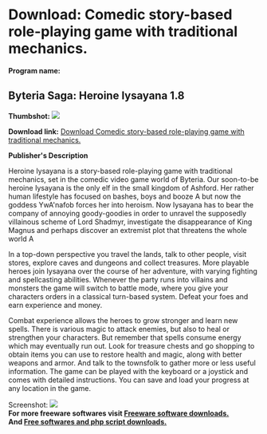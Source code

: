 # Download: Comedic story-based role-playing game with traditional mechanics.

**Program name:**

## Byteria Saga: Heroine Iysayana 1.8

  
**Thumbshot:** ![](http://www.freewarefiles.com/screenshot/iysayana_md.jpg)   
  
**Download link:** [Download Comedic story-based role-playing game with traditional mechanics.](http://freesoftwares.boysofts.com/Heroine-Iysayana_program_6438.html)  
  


**Publisher's Description**  
  


Heroine Iysayana is a story-based role-playing game with traditional mechanics, set in the comedic video game world of Byteria. Our soon-to-be heroine Iysayana is the only elf in the small kingdom of Ashford. Her rather human lifestyle has focused on bashes, boys and booze A but now the goddess YwA'nafob forces her into heroism. Now Iysayana has to bear the company of annoying goody-goodies in order to unravel the supposedly villainous scheme of Lord Shadmyr, investigate the disappearance of King Magnus and perhaps discover an extremist plot that threatens the whole world A 

In a top-down perspective you travel the lands, talk to other people, visit stores, explore caves and dungeons and collect treasures. More playable heroes join Iysayana over the course of her adventure, with varying fighting and spellcasting abilities. Whenever the party runs into villains and monsters the game will switch to battle mode, where you give your characters orders in a classical turn-based system. Defeat your foes and earn experience and money.

Combat experience allows the heroes to grow stronger and learn new spells. There is various magic to attack enemies, but also to heal or strengthen your characters. But remember that spells consume energy which may eventually run out. Look for treasure chests and go shopping to obtain items you can use to restore health and magic, along with better weapons and armor. And talk to the townsfolk to gather more or less useful information. The game can be played with the keyboard or a joystick and comes with detailed instructions. You can save and load your progress at any location in the game.

  
  
Screenshot: ![](http://www.freewarefiles.com/screenshot/iysayana.jpg)   
**For more freeware softwares visit [Freeware software downloads.](http://freesoftwares.boysofts.com/)**   
**And [Free softwares and php script downloads.](http://www.boysofts.com/)**
